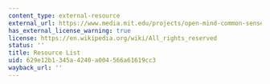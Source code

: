 ```yaml
---
content_type: external-resource
external_url: https://www.media.mit.edu/projects/open-mind-common-sense/overview/
has_external_license_warning: true
license: https://en.wikipedia.org/wiki/All_rights_reserved
status: ''
title: Resource List
uid: 629e12b1-345a-4240-a004-566a61619cc3
wayback_url: ''
---
```

